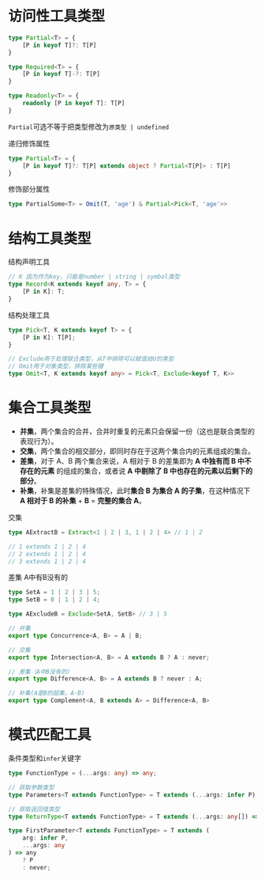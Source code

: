 # 访问性工具类型
``` typescript
type Partial<T> = {
    [P in keyof T]?: T[P]
}

type Required<T> = {
    [P in keyof T]-?: T[P]
}

type Readonly<T> = {
    readonly [P in keyof T]: T[P]
}
```
`Partial`可选不等于把类型修改为`原类型 | undefined`    

递归修饰属性
``` typescript
type Partial<T> = {
    [P in keyof T]?: T[P] extends object ? Partial<T[P]> : T[P]
}
```

修饰部分属性
``` typescript
type PartialSome<T> = Omit(T, 'age') & Partial<Pick<T, 'age'>>
```


# 结构工具类型
结构声明工具
``` typescript
// K 因为作为key，只能是number | string | symbol类型
type Record<K extends keyof any, T> = {
    [P in K]: T;
}
```

结构处理工具
``` typescript
type Pick<T, K extends keyof T> = {
    [P in K]: T[P];
}

// Exclude用于处理联合类型，从T中排除可以赋值给U的类型
// Omit用于对象类型，排除某些键
type Omit<T, K extends keyof any> = Pick<T, Exclude<keyof T, K>>
```

# 集合工具类型
- **并集**，两个集合的合并，合并时重复的元素只会保留一份（这也是联合类型的表现行为）。
- **交集**，两个集合的相交部分，即同时存在于这两个集合内的元素组成的集合。
- **差集**，对于 A、B 两个集合来说，A 相对于 B 的差集即为 **A 中独有而 B 中不存在的元素** 的组成的集合，或者说 **A 中剔除了 B 中也存在的元素以后剩下的部分**。
- **补集**，补集是差集的特殊情况，此时**集合 B 为集合 A 的子集**，在这种情况下 **A 相对于 B 的补集** + **B** = **完整的集合 A**。

交集
``` typescript
type AExtractB = Extract<1 | 2 | 3, 1 | 2 | 4> // 1 | 2

// 1 extends 1 | 2 | 4
// 2 extends 1 | 2 | 4
// 3 extends 1 | 2 | 4
```

差集
A中有B没有的
``` typescript
type SetA = 1 | 2 | 3 | 5;
type SetB = 0 | 1 | 2 | 4;

type AExcludeB = Exclude<SetA, SetB> // 3 | 5
```
``` typescript
// 并集
export type Concurrence<A, B> = A | B;

// 交集
export type Intersection<A, B> = A extends B ? A : never;

// 差集（A中B没有的）
export type Difference<A, B> = A extends B ? never : A;

// 补集(A是B的超集，A-B)
export type Complement<A, B extends A> = Difference<A, B>
```


# 模式匹配工具
条件类型和`infer`关键字
``` typescript
type FunctionType = (...args: any) => any;

// 获取参数类型
type Parameters<T extends FunctionType> = T extends (...args: infer P) => any ? P : never;

// 获取返回值类型
type ReturnType<T extends FunctionType> = T extends (...args: any[]) => infer R ? R : never;

type FirstParameter<T extends FunctionType> = T extends (
    arg: infer P,
    ...args: any
) => any 
    ? P
    : never;
```
